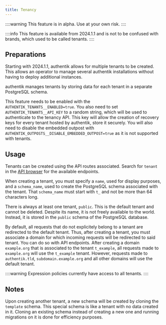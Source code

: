 ```yaml
---
title: Tenancy
---
```


::::warning
This feature is in alpha. Use at your own risk.
::::

::::info
This feature is available from 2024.1.1 and is not to be confused with brands, which used to be called tenants.
::::

## Preparations

Starting with 2024.1.1, authentik allows for multiple tenants to be created. This allows an operator to manage several authentik installations without having to deploy additional instances.

authentik manages tenants by storing data for each tenant in a separate PostgreSQL schema.

This feature needs to be enabled with the `AUTHENTIK_TENANTS__ENABLED=true`. You also need to set `AUTHENTIK_TENANTS__API_KEY` to a random string, which will be used to authenticate to the tenancy API. This key will allow the creation of recovery keys for every tenant hosted by authentik, store it securely. You will also need to disable the embedded outpost with `AUTHENTIK_OUTPOSTS__DISABLE_EMBEDDED_OUTPOST=true` as it is not supported with tenants.

## Usage

Tenants can be created using the API routes associated. Search for `tenant` in the [API browser](../../developer-docs/api/) for the available endpoints.

When creating a tenant, you must specify a `name`, used for display purposes, and a `schema_name`, used to create the PostgreSQL schema associated with the tenant. That `schema_name` must start with `t_` and not be more than 64 characters long.

There is always at least one tenant, `public`. This is the default tenant and cannot be deleted. Despite its name, it is not freely available to the world. Instead, it is stored in the `public` schema of the PostgreSQL database.

By default, all requests that do not explicitely belong to a tenant are redirected to the default tenant. Thus, after creating a tenant, you must associate a domain for which incoming requests will be redirected to said tenant. You can do so with API endpoints. After creating a domain `example.org` that is associated to the tenant `t_example`, all requests made to `example.org` will use the `t_example` tenant. However, requests made to `authentik.tld`, `subdomain.example.org` and all other domains will use the default tenant.

::::warning
Expression policies currently have access to all tenants.
::::

## Notes

Upon creating another tenant, a new schema will be created by cloning the `template` schema. This special schema is like a tenant with no data created in it. Cloning an existing schema instead of creating a new one and running migrations on it is done for efficiency purposes.
